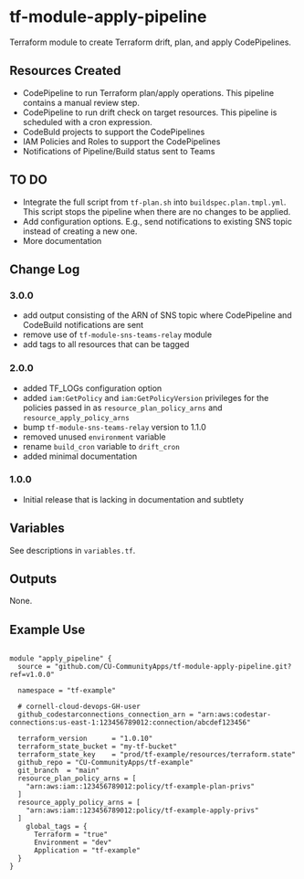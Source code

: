 # tf-module-apply-pipeline

Terraform module to create Terraform drift, plan, and apply CodePipelines.

## Resources Created

- CodePipeline to run Terraform plan/apply operations. This pipeline contains a manual review step.
- CodePipeline to run drift check on target resources. This pipeline is scheduled with a cron expression.
- CodeBuld projects to support the CodePipelines
- IAM Policies and Roles to support the CodePipelines
- Notifications of Pipeline/Build status sent to Teams

## TO DO

- Integrate the full script from `tf-plan.sh` into `buildspec.plan.tmpl.yml`. This script stops the pipeline when there are no changes to be applied.
- Add configuration options. E.g., send notifications to existing SNS topic instead of creating a new one.
- More documentation

## Change Log

### 3.0.0
- add output consisting of the ARN of SNS topic where CodePipeline and CodeBuild notifications are sent
- remove use of `tf-module-sns-teams-relay` module
- add tags to all resources that can be tagged

### 2.0.0
- added TF_LOGs configuration option
- added `iam:GetPolicy` and `iam:GetPolicyVersion` privileges for the policies passed in as `resource_plan_policy_arns` and `resource_apply_policy_arns`
- bump `tf-module-sns-teams-relay` version to 1.1.0
- removed unused `environment` variable
- rename `build_cron` variable to `drift_cron`
- added minimal documentation

### 1.0.0
- Initial release that is lacking in documentation and subtlety

## Variables

See descriptions in `variables.tf`.

## Outputs

None.

## Example Use

```

module "apply_pipeline" {
  source = "github.com/CU-CommunityApps/tf-module-apply-pipeline.git?ref=v1.0.0"  
  
  namespace = "tf-example"
  
  # cornell-cloud-devops-GH-user
  github_codestarconnections_connection_arn = "arn:aws:codestar-connections:us-east-1:123456789012:connection/abcdef123456"

  terraform_version      = "1.0.10"
  terraform_state_bucket = "my-tf-bucket"
  terraform_state_key    = "prod/tf-example/resources/terraform.state"
  github_repo = "CU-CommunityApps/tf-example"
  git_branch  = "main"
  resource_plan_policy_arns = [
    "arn:aws:iam::123456789012:policy/tf-example-plan-privs"
  ]
  resource_apply_policy_arns = [
	"arn:aws:iam::123456789012:policy/tf-example-apply-privs"
  ]
	global_tags = {
      Terraform = "true"
      Environment = "dev"
      Application = "tf-example"
  }
}

```